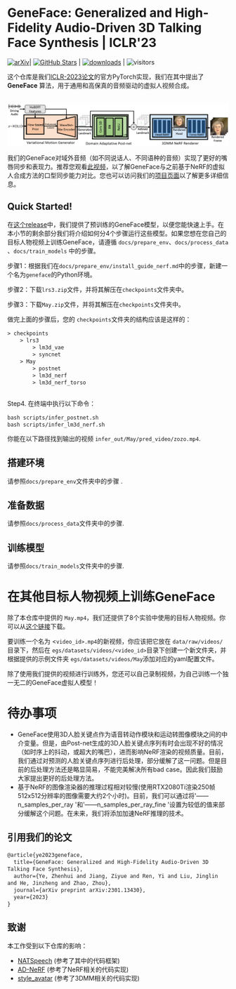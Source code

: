 # GeneFace: Generalized and High-Fidelity Audio-Driven 3D Talking Face Synthesis | ICLR'23

[![arXiv](https://img.shields.io/badge/arXiv-Paper-%3CCOLOR%3E.svg)](https://arxiv.org/abs/2301.13430)| [![GitHub Stars](https://img.shields.io/github/stars/yerfor/GeneFace)](https://github.com/yerfor/GeneFace) | [![downloads](https://img.shields.io/github/downloads/yerfor/GeneFace/total.svg)](https://github.com/yerfor/GeneFace/releases) | ![visitors](https://visitor-badge.glitch.me/badge?page_id=yerfor/GeneFace)

这个仓库是我们[ICLR-2023论文](https://arxiv.org/abs/2301.13430)的官方PyTorch实现，我们在其中提出了**GeneFace** 算法，用于通用和高保真的音频驱动的虚拟人视频合成。

<p align="center">
    <br>
    <img src="assets/GeneFace.png" width="1000"/>
    <br>
</p>

我们的GeneFace对域外音频（如不同说话人、不同语种的音频）实现了更好的嘴唇同步和表现力。推荐您观看[此视频](https://geneface.github.io/GeneFace/example_show_improvement.mp4)，以了解GeneFace与之前基于NeRF的虚拟人合成方法的口型同步能力对比。您也可以访问我们的[项目页面](https://geneface.github.io/)以了解更多详细信息。

## Quick Started!

在[这个release](https://github.com/yerfor/GeneFace/releases/tag/v1.0.0)中，我们提供了预训练的GeneFace模型，以便您能快速上手。在本小节的剩余部分我们将介绍如何分4个步骤运行这些模型。如果您想在您自己的目标人物视频上训练GeneFace，请遵循 `docs/prepare_env`、`docs/process_data` 、`docs/train_models` 中的步骤。

步骤1：根据我们在`docs/prepare_env/install_guide_nerf.md`中的步骤，新建一个名为`geneface`的Python环境。

步骤2：下载`lrs3.zip`文件，并将其解压在`checkpoints`文件夹中。

步骤3：下载`May.zip`文件，并将其解压在`checkpoints`文件夹中。

做完上面的步骤后，您的 `checkpoints`文件夹的结构应该是这样的：

```
> checkpoints
    > lrs3
        > lm3d_vae
        > syncnet
    > May
        > postnet
        > lm3d_nerf
        > lm3d_nerf_torso
  
```

Step4. 在终端中执行以下命令：

```
bash scripts/infer_postnet.sh
bash scripts/infer_lm3d_nerf.sh
```

你能在以下路径找到输出的视频 `infer_out/May/pred_video/zozo.mp4`.

## 搭建环境

请参照`docs/prepare_env`文件夹中的步骤 .

## 准备数据

请参照`docs/process_data`文件夹中的步骤.

## 训练模型

请参照`docs/train_models`文件夹中的步骤.

# 在其他目标人物视频上训练GeneFace

除了本仓库中提供的 `May.mp4`，我们还提供了8个实验中使用的目标人物视频。你可以从[这个链接](https://drive.google.com/drive/folders/1FwQoBd1ZrBJMrJE3ZzlNhK8xAe1OYGjX?usp=share_link)下载。

要训练一个名为 <`video_id>.mp4`的新视频，你应该把它放在 `data/raw/videos/`目录下，然后在 `egs/datasets/videos/<video_id>`目录下创建一个新文件夹，并根据提供的示例文件夹 `egs/datasets/videos/May`添加对应的yaml配置文件。

除了使用我们提供的视频进行训练外，您还可以自己录制视频，为自己训练一个独一无二的GeneFace虚拟人模型！

# 待办事项

- GeneFace使用3D人脸关键点作为语音转动作模块和运动转图像模块之间的中介变量。但是，由Post-net生成的3D人脸关键点序列有时会出现不好的情况（如时序上的抖动，或超大的嘴巴），进而影响NeRF渲染的视频质量。目前，我们通过对预测的人脸关键点序列进行后处理，部分缓解了这一问题。但是目前的后处理方法还是略显简易，不能完美解决所有bad case。因此我们鼓励大家提出更好的后处理方法。
- 基于NeRF的图像渲染器的推理过程相对较慢(使用RTX2080Ti渲染250帧512x512分辨率的图像需要大约2个小时)。目前，我们可以通过将'——n_samples_per_ray '和'——n_samples_per_ray_fine '设置为较低的值来部分缓解这个问题。在未来，我们将添加加速NeRF推理的技术。
## 引用我们的论文

```
@article{ye2023geneface,
  title={GeneFace: Generalized and High-Fidelity Audio-Driven 3D Talking Face Synthesis},
  author={Ye, Zhenhui and Jiang, Ziyue and Ren, Yi and Liu, Jinglin and He, Jinzheng and Zhao, Zhou},
  journal={arXiv preprint arXiv:2301.13430},
  year={2023}
}
```

## 致谢

本工作受到以下仓库的影响：

* [NATSpeech](https://github.com/NATSpeech/NATSpeech) (参考了其中的代码框架)
* [AD-NeRF](https://github.com/YudongGuo/AD-NeRF) (参考了NeRF相关的代码实现)
* [style_avatar](https://github.com/wuhaozhe/style_avatar) (参考了3DMM相关的代码实现)
